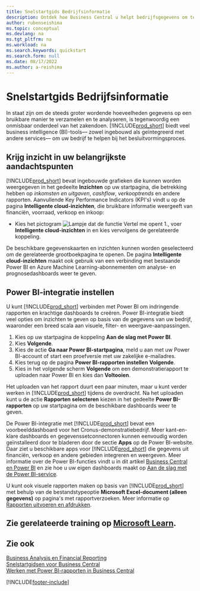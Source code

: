 ```yaml
---
title: Snelstartgids Bedrijfsinformatie
description: Ontdek hoe Business Central u helpt bedrijfsgegevens om te zetten in bruikbare inzichten met behulp van business intelligence-rapporten en dashboards.
author: rubenseishima
ms.topic: conceptual
ms.devlang: na
ms.tgt_pltfrm: na
ms.workload: na
ms.search.keywords: quickstart
ms.search.form: null
ms.date: 08/17/2022
ms.author: a-reishima
---
```


# <a name="business-intelligence-quick-start" />Snelstartgids Bedrijfsinformatie

In staat zijn om de steeds groter wordende hoeveelheden gegevens op een bruikbare manier te verzamelen en te analyseren, is tegenwoordig een onmisbaar onderdeel van het zakendoen. [!INCLUDE[prod_short](includes/prod_short.md)] biedt veel business intelligence (BI)-tools&mdash; zowel ingebouwd als geïntegreerd met andere services&mdash; om uw bedrijf te helpen bij het besluitvormingsproces.

## <a name="get-insights-on-your-key-points-of-interest" />Krijg inzicht in uw belangrijkste aandachtspunten

[!INCLUDE[prod_short](includes/prod_short.md)] bevat ingebouwde grafieken die kunnen worden weergegeven in het gedeelte **Inzichten** op uw startpagina, die betrekking hebben op *inkomsten en uitgaven*, *cashflow*, *verkooptrends* en andere rapporten. Aanvullende Key Performance Indicators (KPI's) vindt u op de pagina **Intelligente cloud-inzichten**, die bruikbare informatie weergeeft van financiën, voorraad, verkoop en inkoop:

* Kies het pictogram ![Lampje dat de functie Vertel me opent 1.](media/ui-search/search_small.png "Vertel me wat u wilt doen"), voer **Intelligente cloud-inzichten** in en kies vervolgens de gerelateerde koppeling.

De beschikbare gegevenskaarten en inzichten kunnen worden geselecteerd om de gerelateerde grootboekpagina te openen. De pagina **Intelligente cloud-inzichten** maakt ook gebruik van een verbinding met bestaande Power BI en Azure Machine Learning-abonnementen om analyse- en prognosedashboards weer te geven.

## <a name="set-up-power-bi-integration" />Power BI-integratie instellen

U kunt [!INCLUDE[prod_short](includes/prod_short.md)] verbinden met Power BI om indringende rapporten en krachtige dashboards te creëren. Power BI-integratie biedt veel opties om inzichten te geven op basis van de gegevens van uw bedrijf, waaronder een breed scala aan visuele, filter- en weergave-aanpassingen.

1. Kies op uw startpagina de koppeling **Aan de slag met Power BI**.
2. Kies **Volgende**.
3. Kies de actie **Ga naar Power BI-startpagina**, meld u aan met uw Power BI-account of start een proefversie met uw zakelijke e-mailadres.
4. Kies terug op de pagina **Power BI-rapporten instellen** **Volgende**.
5. Kies in het volgende scherm **Volgende** om een demonstratierapport te uploaden naar Power BI en kies dan **Voltooien**.

Het uploaden van het rapport duurt een paar minuten, maar u kunt verder werken in [!INCLUDE[prod_short](includes/prod_short.md)] tijdens de overdracht. Na het uploaden kunt u de actie **Rapporten selecteren** kiezen in het gedeelte **Power BI-rapporten** op uw startpagina om de beschikbare dashboards weer te geven.

De Power BI-integratie met [!INCLUDE[prod_short](includes/prod_short.md)] bevat een voorbeelddashboard voor het Cronus-demonstratiebedrijf. Meer kant-en-klare dashboards en gegevenssetconnectoren kunnen eenvoudig worden geïnstalleerd door te bladeren door de sectie **Apps** op de Power BI-website. Daar ziet u beschikbare apps voor [!INCLUDE[prod_short](includes/prod_short.md)] die gegevens uit financiën, verkoop en andere gebieden integreren en weergeven. Meer informatie over de Power BI-functies vindt u in dit artikel [Business Central en Power BI](admin-powerbi.md) en zie hoe u uw eigen dashboards maakt op [Aan de slag met de Power BI-service](/power-bi/fundamentals/service-get-started).

U kunt ook visuele rapporten maken op basis van [!INCLUDE[prod_short](includes/prod_short.md)] met behulp van de bestandstypeoptie **Microsoft Excel-document (alleen gegevens)** op pagina's met rapportverzoeken. Meer informatie op [Rapporten uitvoeren en afdrukken](ui-work-report.md).

## <a name="see-related-training-at-microsoft-learnlearnpathsuse-power-bi" />Zie gerelateerde training op [Microsoft Learn](/learn/paths/use-power-bi).

## <a name="see-also" />Zie ook

[Business Analysis en Financial Reporting](bi.md)  
[Snelstartgidsen voor Business Central](quick-start-business-central.md)  
[Werken met Power BI-rapporten in Business Central](across-working-with-powerbi.md)  

[!INCLUDE[footer-include](includes/footer-banner.md)]
